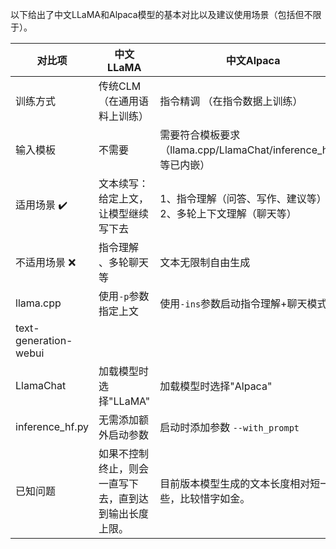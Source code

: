 
以下给出了中文LLaMA和Alpaca模型的基本对比以及建议使用场景（包括但不限于）。

| 对比项                | 中文LLaMA                                              | 中文Alpaca                                                   |
| --------------------- | ------------------------------------------------------ | ------------------------------------------------------------ |
| 训练方式              | 传统CLM （在通用语料上训练）                            | 指令精调 （在指令数据上训练）                                                     |
| 输入模板              | 不需要                                                 | 需要符合模板要求（llama.cpp/LlamaChat/inference_hf.py等已内嵌）              |
| 适用场景 ✔️            | 文本续写：给定上文，让模型继续写下去                   | 1、指令理解（问答、写作、建议等）<br/>2、多轮上下文理解（聊天等） |
| 不适用场景 ❌          | 指令理解 、多轮聊天等                                  |  文本无限制自由生成                                                       |
| llama.cpp             | 使用`-p`参数指定上文                                   | 使用`-ins`参数启动指令理解+聊天模式                          |
| text-generation-webui |                                                        |                                                              |
| LlamaChat             | 加载模型时选择"LLaMA"                                  | 加载模型时选择"Alpaca"                                       |
| inference_hf.py     | 无需添加额外启动参数 | 启动时添加参数 `--with_prompt`        |
| 已知问题              | 如果不控制终止，则会一直写下去，直到达到输出长度上限。 | 目前版本模型生成的文本长度相对短一些，比较惜字如金。         |
